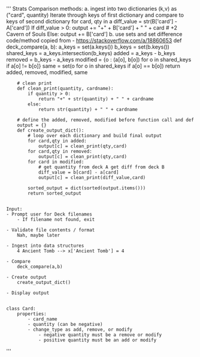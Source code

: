 ''' 
Strats 
    Comparison methods: 
    a. ingest into two dictionaries (k,v) as ("card", quantity)
        Iterate through keys of first dictionary and compare to keys of second dictionary
            for card, qty in a
                diff_value = str(B['card'] - A['card']) 
                If diff_value > 0:
                    output += "+" + B['card'] + " " + card # +2 Cavern of Souls
                Else:
                    output += B['card']
    b. use sets and set difference
        code/method copied from - https://stackoverflow.com/a/18860653 
        def deck_compare(a, b):
            a_keys = set(a.keys())
            b_keys = set(b.keys())
            shared_keys = a_keys.intersection(b_keys)
            added = a_keys - b_keys
            removed = b_keys - a_keys
            modified = {o : (a[o], b[o]) for o in shared_keys if a[o] != b[o]}
            same = set(o for o in shared_keys if a[o] == b[o])
            return added, removed, modified, same

        # clean print
        def clean_print(quantity, cardname):
            if quantity > 0: 
                return "+" + str(quantity) + " " + cardname
            else: 
                return str(quantity) + " " + cardname

        # define the added, removed, modified before function call and def
        output = {}
        def create_output_dict():
            # loop over each dictionary and build final output
            for card,qty in added:
                output[c] = clean_print(qty,card)
            for card,qty in removed:
                output[c] = clean_print(qty,card)
            for card in modified: 
                # get quantity from deck A get diff from deck B
                diff_value = b[card] - a[card]
                output[c] = clean_print(diff_value,card)
            
            sorted_output = dict(sorted(output.items()))
            return sorted_output


    Input: 
    - Prompt user for Deck filenames
        - If filename not found, exit
        
    - Validate file contents / format
        Nah, maybe later

    - Ingest into data structures
        4 Ancient Tomb --> x['Ancient Tomb'] = 4

    - Compare
        deck_compare(a,b)
        
    - Create output
        create_output_dict()

    - Display output


    class Card:
        properties: 
            - card_name
            - quantity (can be negative)
            - change_type as add, remove, or modify
                - negative quantity must be a remove or modify
                - positive quantity must be an add or modify

'''